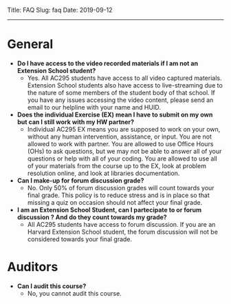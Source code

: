 Title: FAQ
Slug: faq
Date: 2019-09-12

<style>
pre {
  background-color: #F5F5F5;
  display: block;
  font-family: monospace;
  font-size: 14px;
  white-space: pre;
  border-color: #999999;
  border-width: 1px;
  border-style: solid;
  border-radius: 6px;
  margin: 1em 0;
  padding: 5px;
  white-space: pre-wrap;
}
.containerMain {
    display: flex;
    width: 100%;
    height: 300px;
}
</style>



<hr>

# General
- **Do I have access to the video recorded materials if I am not an Extension School student?**
  - Yes. All AC295 students have access to all video captured materials. Extension School students also have access to live-streaming due to the nature of some members of the student body of that school. If you have any issues accessing the video content, please send an email to our helpline with your name and HUID.
- **Does the individual Exercise (EX) mean I have to submit on my own but can I still work with my HW partner?**
  - Individual AC295 EX means you are supposed to work on your own, without any human intervention, assistance, or input. You are not allowed to work with partner. You are allowed to use Office Hours (OHs) to ask questions, but we may not be able to answer all of your questions or help with all of your coding. You are allowed to use all of your materials from the course up to the EX, look at problem resolution online, and look at libraries documentation.
- **Can I make-up for forum discussion grade?**
  - No. Only 50% of forum discussion grades will count towards your final grade. This policy is to reduce stress and is in place so that missing a quiz on occasion should not affect your final grade.
- **I am an Extension School Student, can I partecipate to or forum discussion ? And do they count towards my grade?**
  - All AC295 students have access to forum discussion. If you are an Harvard Extension School student, the forum discussion will not be considered towards your final grade.

# Auditors
- **Can I audit this course?**
  - No, you cannot audit this course.